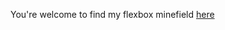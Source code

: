 You're welcome to find my flexbox minefield [here](https://xandradebacker.github.io/FlexboxMinefield/)
